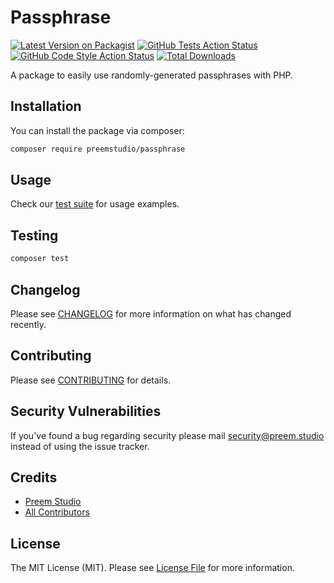 # Passphrase

[![Latest Version on Packagist](https://img.shields.io/packagist/v/preemstudio/passphrase.svg?style=flat-square)](https://packagist.org/packages/preemstudio/passphrase)
[![GitHub Tests Action Status](https://img.shields.io/github/actions/workflow/status/preemstudio/passphrase/run-tests.yml?branch=main&label=tests&style=flat-square)](https://github.com/preemstudio/passphrase/actions?query=workflow%3Arun-tests+branch%3Amain)
[![GitHub Code Style Action Status](https://img.shields.io/github/actions/workflow/status/preemstudio/passphrase/fix-php-code-style-issues.yml?branch=main&label=code%20style&style=flat-square)](https://github.com/preemstudio/passphrase/actions?query=workflow%3A"Fix+PHP+code+style+issues"+branch%3Amain)
[![Total Downloads](https://img.shields.io/packagist/dt/preemstudio/passphrase.svg?style=flat-square)](https://packagist.org/packages/preemstudio/passphrase)

A package to easily use randomly-generated passphrases with PHP.

## Installation

You can install the package via composer:

```bash
composer require preemstudio/passphrase
```

## Usage

Check our [test suite](/tests) for usage examples.

## Testing

```bash
composer test
```

## Changelog

Please see [CHANGELOG](CHANGELOG.md) for more information on what has changed recently.

## Contributing

Please see [CONTRIBUTING](CONTRIBUTING.md) for details.

## Security Vulnerabilities

If you've found a bug regarding security please mail [security@preem.studio](mailto:security@preem.studio) instead of using the issue tracker.

## Credits

- [Preem Studio](https://github.com/PreemStudio)
- [All Contributors](../../contributors)

## License

The MIT License (MIT). Please see [License File](LICENSE.md) for more information.
